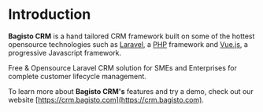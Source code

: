 # Introduction
**Bagisto CRM** is a hand tailored CRM framework built on some of the hottest opensource technologies such as [Laravel](https://laravel.com), a [PHP](https://php.net) framework and [Vue.js](https://vuejs.org/), a progressive Javascript framework.

Free & Opensource Laravel CRM solution for SMEs and Enterprises for complete customer lifecycle management.

To learn more about **Bagisto CRM's** features and try a demo, check out our website [https://crm.bagisto.com](https://crm.bagisto.com).  
<!-- Get quickly updated on the current version and recently released features, see [Bagisto roadmap](https://bagisto.com/roadmap/).  
You can get started with the source code by checking out the repo on GitHub at [bagisto/bagisto](https://github.com/bagisto/bagisto). -->




